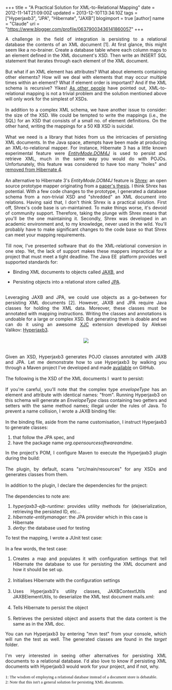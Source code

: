 +++
title = "A Practical Solution for XML-to-Relational Mapping"
date = 2012-11-14T21:09:00Z
updated = 2013-12-10T13:34:10Z
tags = ["Hyperjaxb3", "JPA", "Hibernate", "JAXB"]
blogimport = true
[author]
	name = "Claude"
	uri = "https://www.blogger.com/profile/06379003436141860057"
+++

<div style="text-align: justify;">A challenge in the field of integration is persisting&nbsp;to a relational database&nbsp;the contents of an XML document [1].&nbsp;At first glance, this might seem like a no-brainer. Create a database table where each column maps to an element defined in the XML document's XSD. Then write an INSERT SQL statement that iterates through each element of the XML document.&nbsp;</div><div style="text-align: justify;"><br /></div><div style="text-align: justify;">But what if an XML element has attributes? What about elements containing other elements? How will we deal with elements that may occur multiple times within an element? What if element order is important? And if the XML schema is&nbsp;recursive? Yikes!&nbsp;<a href="http://homepages.inf.ed.ac.uk/wenfei/qsx/reading/xmltosqlsurvey.pdf" target="_blank">As other people</a> have pointed out, XML-to-relational mapping is not a trivial problem and the solution mentioned above will&nbsp;only work for the simplest of XSDs.</div><div style="text-align: justify;"><br />In addition to a complex XML schema, we have another issue to consider: the size of the XSD. We could be tempted to write the mappings (i.e., the SQL) for an XSD that consists of a small no. of element definitions.&nbsp;On the other hand, writing the mappings for a 50 KB XSD is suicidal.<br /><br />What we need is a library that hides from us the&nbsp;intricacies&nbsp;of persisting XML documents.&nbsp;In the Java space, attempts have been made at producing an XML-to-relational mapper. For instance, Hibernate 3 has a little known experimental feature were <i><a href="http://docs.jboss.org/hibernate/orm/3.3/reference/en/html/xml.html" target="_blank">EntityMode.DOM4J</a></i> is used to&nbsp;persist and retrieve XML, much in the same way you would do with POJOs. Unfortunately, this feature was considered to have too many "holes" and <a href="https://hibernate.atlassian.net/browse/HHH-6879" target="_blank">removed from Hibernate 4</a>.</div><div style="text-align: justify;"><br /></div><div style="text-align: justify;">An alternative to Hibernate 3's&nbsp;<i>EntityMode.DOM4J</i> feature&nbsp;is <a href="http://shrex.sourceforge.net/" target="_blank">Shrex</a>: an open source prototype mapper originating from a <a href="http://www.cs.utah.edu/~juliana/pub/shrex-widm2004.pdf" target="_blank">paper's thesis</a>. I think Shrex has potential. With a few code changes to the prototype, I generated a database schema from a non-trivial XSD and "shredded" an XML document into relations. Having said that, I don't think Shrex is a practical solution. First off, Shrex's&nbsp;code base is un-maintained. To make things worse, it's devoid of community support. Therefore, taking the plunge with Shrex means that you'll be the one maintaining it. Secondly, Shrex was developed in an academic environment and, to my knowledge, never used in the wild. You'll probably have to make significant changes to the code base so that Shrex can&nbsp;meet your mapping requirements.</div><div style="text-align: justify;"><br />Till now, I've presented software that do the XML-relational conversion in one step. Yet, the lack of support makes these mappers impractical&nbsp;for a project that must meet a tight deadline. The Java EE &nbsp;platform provides well supported standards for:&nbsp;</div><div style="text-align: justify;"><ul><li>Binding XML documents to objects called&nbsp;<a href="http://en.wikipedia.org/wiki/Java_Architecture_for_XML_Binding" target="_blank">JAXB</a>,&nbsp;and&nbsp;</li></ul><ul><li>Persisting objects into a relational store called&nbsp;<a href="http://en.wikipedia.org/wiki/Java_Persistence_API" target="_blank">JPA</a>.&nbsp;</li></ul><br />Leveraging JAXB and JPA, we could&nbsp;use objects as a go-between for persisting XML documents [2].&nbsp;However, JAXB and JPA require Java classes for holding the XML data. Moreover, these classes must be annotated with mapping instructions. Writing the classes and annotations is undoable for a large or complex XSD. But generating them is doable and we can do it using an awesome <a href="http://docs.oracle.com/javase/6/docs/technotes/tools/share/xjc.html" target="_blank">XJC</a> extension developed by&nbsp;Aleksei Valikov:&nbsp;<a href="http://confluence.highsource.org/display/HJ3/Home" target="_blank">Hyperjaxb3</a>.&nbsp;</div><div style="text-align: justify;"><br /><div class="separator" style="clear: both; text-align: center;"><img style="max-width:70%" border="0" src="http://3.bp.blogspot.com/-fS7zw5ZSn7w/UKP5AG7edLI/AAAAAAAAAEc/APWlQGNcwYw/s640/xml-object-relational.png" /></div><br /><br />Given an XSD,&nbsp;Hyperjaxb3&nbsp;generates POJO classes annotated with JAXB and JPA. Let me demonstrate how to use Hyperjaxb3 by walking you through a Maven project I've developed and made <a href="https://github.com/claudemamo/hyperjaxb3-example" target="_blank">available</a> on GitHub.</div><div style="text-align: justify;"><br /></div><div style="text-align: justify;">The following is the XSD of the XML documents I &nbsp;want to persist:</div><div style="text-align: justify;"><br /><script src="https://gist.github.com/claudemamo/4052116.js?file=mails.xsd"></script></div><div style="text-align: justify;"></div><div style="text-align: justify;">If you're careful, you'll note that the complex type&nbsp;<i>envelopeType</i> has an element and attribute with identical names: "from". Running&nbsp;Hyperjaxb3 on this schema will generate an <i>EnvelopeType</i>&nbsp;class containing two getters and setters with the same method names; illegal under the rules of Java. To prevent a name collision, I wrote a JAXB binding file:</div><div style="text-align: justify;"><br /></div><div style="text-align: justify;"><script src="https://gist.github.com/claudemamo/4052116.js?file=mails.xjb"></script></div><div style="text-align: justify;"></div><div style="text-align: justify;">In the binding file, aside from the name customisation, I instruct&nbsp;Hyperjaxb3 to generate classes:</div><div style="text-align: justify;"></div><ol><li style="text-align: justify;">that follow the JPA spec, and</li><li style="text-align: justify;">have the package name <i>org.opensourcesoftwareandme</i>.</li></ol><div style="text-align: justify;">In the project's POM, I configure Maven to execute the&nbsp;Hyperjaxb3 plugin during the build:</div><div style="text-align: justify;"><br /></div><div style="text-align: justify;"><script src="https://gist.github.com/claudemamo/4052116.js?file=pom-1.xml"></script></div><div style="text-align: justify;"></div><div style="text-align: justify;">The plugin, by default, scans "src/main/resources" for any XSDs and generates classes from them.</div><div style="text-align: justify;"><br /></div><div style="text-align: justify;">In addition to the plugin, I declare the dependencies for the project:</div><div style="text-align: justify;"><br /><script src="https://gist.github.com/claudemamo/4052116.js?file=pom-2.xml"></script></div><div style="text-align: justify;"></div><div style="text-align: justify;">The dependencies to note are:</div><div style="text-align: justify;"></div><ol><li style="text-align: justify;"><i>hyperjaxb3-ejb-runtime</i>: provides utility methods for (de)serialization, retrieving the persisted ID, etc...&nbsp;</li><li><span style="text-align: justify;"><i>hibernate-entitymanager</i>: the JPA provider which in this case is Hibernate</span></li><li><span style="text-align: justify;"><i>derby</i>: the database used for testing</span></li></ol><div style="text-align: justify;">To test the mapping, I wrote a JUnit test case:</div><div style="text-align: justify;"><br /><script src="https://gist.github.com/claudemamo/4052116.js?file=Hyperjaxb3ExampleTestCase.java"></script>In a few words, the test case:</div><div style="text-align: justify;"></div><ol><li style="text-align: justify;">Creates a map and populates it with configuration settings that tell Hibernate the database to use for persisting the XML document and how it should be set up.&nbsp;</li><div style="text-align: justify;"><br /></div><li style="text-align: justify;">Initialises&nbsp;Hibernate with the configuration settings</li><div style="text-align: justify;"><br /></div><li style="text-align: justify;">Uses H<span style="text-align: left;">yperjaxb3's utility classes,&nbsp;</span>JAXBContextUtils &nbsp;and JAXBElementUtils, to deserialize the XML test document mails.xml:</li><div style="text-align: justify;"><br /></div><li style="text-align: justify;">Tells Hibernate to persist the object</li><div style="text-align: justify;"><br /></div><li style="text-align: justify;">Retrieves the persisted object and asserts that the data content is the same as in the XML doc.</li></ol><div style="text-align: justify;">You can run Hyperjaxb3 by entering "mvn test" from your console, which will run the test as well. The generated classes are found in the <i>target</i> folder.<br /><br />I'm very&nbsp;interested&nbsp;in seeing other alternatives for persisting XML documents to a relational database.&nbsp;I'd also love to know if persisting XML documents with Hyperjaxb3&nbsp;would work for your project, and if not, why.<br /><br /></div><div style="text-align: justify;"><span style="font-family: Times, Times New Roman, serif; font-size: small;"><span class="num">1:&nbsp;</span><span style="text-align: justify;">The wisdom of employing a relational database instead of a document store is debatable.</span></span><br /><span style="font-family: Times, Times New Roman, serif; font-size: small;">2: Note that this isn't a general solution for persisting XML documents.</span></div>

